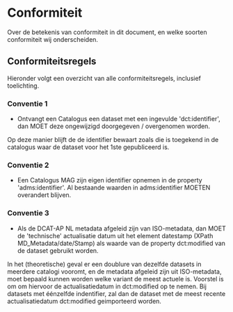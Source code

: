 
# Conformiteit

Over de betekenis van conformiteit in dit document, en welke soorten conformiteit wij onderscheiden.

## Conformiteitsregels

Hieronder volgt een overzicht van alle conformiteitsregels, inclusief toelichting.


### Conventie 1

- Ontvangt een Catalogus een dataset met een ingevulde 'dct:identifier', dan MOET deze ongewijzigd doorgegeven / overgenomen worden. 

Op deze manier blijft de de identifier bewaart zoals die is toegekend in de catalogus waar de dataset voor het 1ste gepubliceerd is.

### Conventie 2 

- Een Catalogus MAG zijn eigen identifier opnemen in de property 'adms:identifier'. Al bestaande waarden in adms:identifier MOETEN overandert blijven.


### Conventie 3

- Als de DCAT-AP NL metadata afgeleid zijn van ISO-metadata, dan MOET de 'technische' actualisatie datum uit het element datestamp (XPath MD_Metadata/date/Stamp) als waarde van de property dct:modified van de dataset gebruikt worden.

In het (theoretische) geval er een doublure van dezelfde datasets in meerdere catalogi vooromt, en de metadata afgeleid zijn uit ISO-metadata, moet bepaald kunnen worden welke variant de meest actuele is. Voorstel is om om hiervoor de actualisatiedatum in dct:modified op te nemen. Bij datasets met éénzelfde indentifier, zal dan de dataset met de meest recente actualisatiedatum dct:modified geimporteerd worden.
